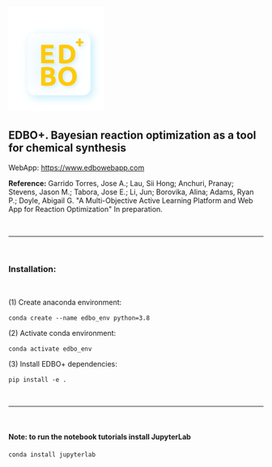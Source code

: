 
# <img src="EDBOLogo.png" width="190">

## **EDBO+**. Bayesian reaction optimization as a tool for chemical synthesis

WebApp: https://www.edbowebapp.com

**Reference:** Garrido Torres, Jose A.; Lau, Sii Hong; Anchuri, Pranay; Stevens, Jason M.; Tabora, Jose E.; Li, Jun; Borovika, Alina; Adams, Ryan P.; Doyle, Abigail G. "A Multi-Objective Active Learning Platform and Web App for Reaction Optimization" In preparation.

<br>

---

<br>

### Installation:

<br>

(1) Create anaconda environment:

```
conda create --name edbo_env python=3.8
```

(2) Activate conda environment:

```
conda activate edbo_env
```

(3) Install EDBO+ dependencies:

```
pip install -e .
```

<br>

---

<br>

#### **Note**: to run the notebook tutorials install JupyterLab

```
conda install jupyterlab
```
